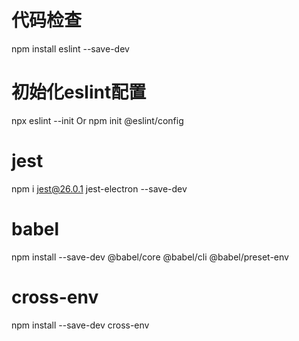 # 代码检查
npm install eslint --save-dev
# 初始化eslint配置
npx eslint --init 
Or npm init @eslint/config
# jest
npm i jest@26.0.1 jest-electron --save-dev
# babel
npm install --save-dev @babel/core @babel/cli @babel/preset-env
# cross-env
npm install --save-dev cross-env